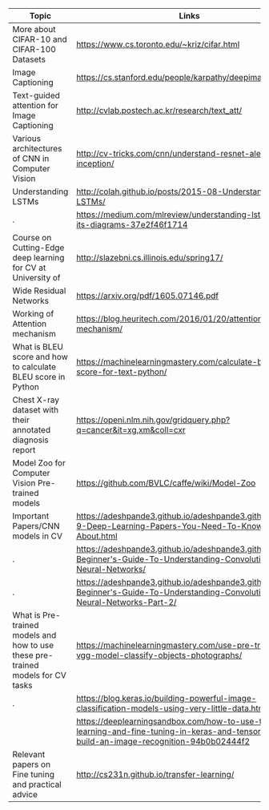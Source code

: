 Topic | Links
----- | -----
More about CIFAR-10 and  CIFAR-100 Datasets | https://www.cs.toronto.edu/~kriz/cifar.html
Image Captioning | https://cs.stanford.edu/people/karpathy/deepimagesent/
Text-guided attention for Image Captioning | http://cvlab.postech.ac.kr/research/text_att/
Various architectures of CNN in Computer Vision | http://cv-tricks.com/cnn/understand-resnet-alexnet-vgg-inception/
Understanding LSTMs | http://colah.github.io/posts/2015-08-Understanding-LSTMs/ 
. | https://medium.com/mlreview/understanding-lstm-and-its-diagrams-37e2f46f1714
Course on Cutting-Edge deep learning for CV at University of  | http://slazebni.cs.illinois.edu/spring17/
Wide Residual Networks | https://arxiv.org/pdf/1605.07146.pdf
Working of Attention mechanism | https://blog.heuritech.com/2016/01/20/attention-mechanism/
What is BLEU score and how to calculate BLEU score in Python | https://machinelearningmastery.com/calculate-bleu-score-for-text-python/
Chest X-ray dataset with their annotated diagnosis report | https://openi.nlm.nih.gov/gridquery.php?q=cancer&it=xg,xm&coll=cxr
Model Zoo for Computer Vision Pre-trained models | https://github.com/BVLC/caffe/wiki/Model-Zoo
Important Papers/CNN models in CV | https://adeshpande3.github.io/adeshpande3.github.io/The-9-Deep-Learning-Papers-You-Need-To-Know-About.html
. | https://adeshpande3.github.io/adeshpande3.github.io/A-Beginner's-Guide-To-Understanding-Convolutional-Neural-Networks/
. | https://adeshpande3.github.io/adeshpande3.github.io/A-Beginner's-Guide-To-Understanding-Convolutional-Neural-Networks-Part-2/
What is Pre-trained models and how to use these pre-trained models for CV tasks | https://machinelearningmastery.com/use-pre-trained-vgg-model-classify-objects-photographs/
. | https://blog.keras.io/building-powerful-image-classification-models-using-very-little-data.html
| | https://deeplearningsandbox.com/how-to-use-transfer-learning-and-fine-tuning-in-keras-and-tensorflow-to-build-an-image-recognition-94b0b02444f2
Relevant papers on Fine tuning and practical advice | http://cs231n.github.io/transfer-learning/



